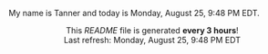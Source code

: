 My name is Tanner and today is Monday, August 25, 9:48 PM EDT.

<p align="center">This <i>README</i> file is generated <b>every 3 hours</b>!</br>Last refresh: Monday, August 25, 9:48 PM EDT<br /></p>
